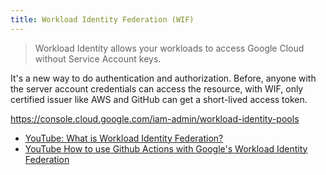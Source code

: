 ```yaml
---
title: Workload Identity Federation (WIF)
---
```


> Workload Identity allows your workloads to access Google Cloud without Service Account keys.

It's a new way to do authentication and authorization. 
Before, anyone with the server account credentials can access the resource, with WIF, only certified issuer like AWS and GitHub can get a short-lived access token.

https://console.cloud.google.com/iam-admin/workload-identity-pools

- [YouTube: What is Workload Identity Federation?](https://youtu.be/4vajaXzHN08)
- [YouTube How to use Github Actions with Google's Workload Identity Federation](https://youtu.be/ZgVhU5qvK1M)

